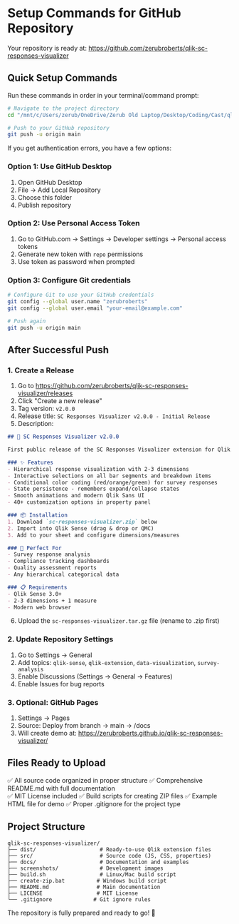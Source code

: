 # Setup Commands for GitHub Repository

Your repository is ready at: https://github.com/zerubroberts/qlik-sc-responses-visualizer

## Quick Setup Commands

Run these commands in order in your terminal/command prompt:

```bash
# Navigate to the project directory
cd "/mnt/c/Users/zerub/OneDrive/Zerub Old Laptop/Desktop/Coding/Cast/qlik-extensions/sc-responses-visualizer"

# Push to your GitHub repository
git push -u origin main
```

If you get authentication errors, you have a few options:

### Option 1: Use GitHub Desktop
1. Open GitHub Desktop
2. File → Add Local Repository
3. Choose this folder
4. Publish repository

### Option 2: Use Personal Access Token
1. Go to GitHub.com → Settings → Developer settings → Personal access tokens
2. Generate new token with `repo` permissions
3. Use token as password when prompted

### Option 3: Configure Git credentials
```bash
# Configure Git to use your GitHub credentials
git config --global user.name "zerubroberts"
git config --global user.email "your-email@example.com"

# Push again
git push -u origin main
```

## After Successful Push

### 1. Create a Release
1. Go to https://github.com/zerubroberts/qlik-sc-responses-visualizer/releases
2. Click "Create a new release"
3. Tag version: `v2.0.0`
4. Release title: `SC Responses Visualizer v2.0.0 - Initial Release`
5. Description:
```markdown
## 🎉 SC Responses Visualizer v2.0.0

First public release of the SC Responses Visualizer extension for Qlik Sense.

### ✨ Features
- Hierarchical response visualization with 2-3 dimensions
- Interactive selections on all bar segments and breakdown items
- Conditional color coding (red/orange/green) for survey responses
- State persistence - remembers expand/collapse states
- Smooth animations and modern Qlik Sans UI
- 40+ customization options in property panel

### 📦 Installation
1. Download `sc-responses-visualizer.zip` below
2. Import into Qlik Sense (drag & drop or QMC)
3. Add to your sheet and configure dimensions/measures

### 🎯 Perfect For
- Survey response analysis
- Compliance tracking dashboards  
- Quality assessment reports
- Any hierarchical categorical data

### 📋 Requirements
- Qlik Sense 3.0+
- 2-3 dimensions + 1 measure
- Modern web browser
```

6. Upload the `sc-responses-visualizer.tar.gz` file (rename to .zip first)

### 2. Update Repository Settings
1. Go to Settings → General
2. Add topics: `qlik-sense`, `qlik-extension`, `data-visualization`, `survey-analysis`
3. Enable Discussions (Settings → General → Features)
4. Enable Issues for bug reports

### 3. Optional: GitHub Pages
1. Settings → Pages
2. Source: Deploy from branch → main → /docs
3. Will create demo at: https://zerubroberts.github.io/qlik-sc-responses-visualizer/

## Files Ready to Upload

✅ All source code organized in proper structure
✅ Comprehensive README.md with full documentation  
✅ MIT License included
✅ Build scripts for creating ZIP files
✅ Example HTML file for demo
✅ Proper .gitignore for the project type

## Project Structure
```
qlik-sc-responses-visualizer/
├── dist/                    # Ready-to-use Qlik extension files
├── src/                     # Source code (JS, CSS, properties)
├── docs/                    # Documentation and examples
├── screenshots/             # Development images
├── build.sh                 # Linux/Mac build script
├── create-zip.bat          # Windows build script  
├── README.md               # Main documentation
├── LICENSE                 # MIT License
└── .gitignore             # Git ignore rules
```

The repository is fully prepared and ready to go! 🚀